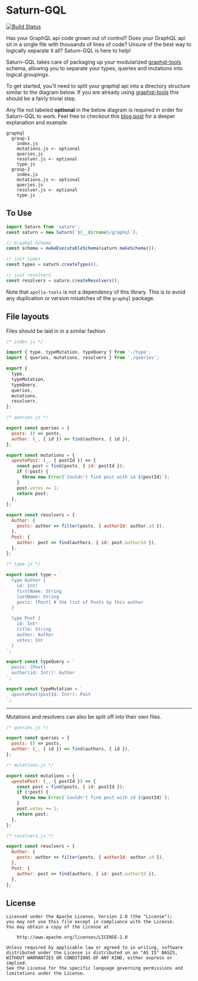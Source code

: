 # Saturn-GQL

[![Build Status](https://travis-ci.org/electric-it/saturn-gql.svg?branch=master)](https://travis-ci.org/electric-it/saturn-gql)

Has your GraphQL api code grown out of control? Does your GraphQL api sit in a single file with thousands of lines of code? Unsure of the best way to logically separate it all? Saturn-GQL is here to help!

Saturn-GQL takes care of packaging up your modularized [graphql-tools](https://github.com/apollographql/graphql-tools) schema, allowing you to separate your types, queries and mutations into logical groupings.

To get started, you'll need to split your graphql api into a directory structure similar to the diagram below. If you are already using [graphql-tools](https://github.com/apollographql/graphql-tools) this should be a fairly trivial step.

 Any file not labeled **optional** in the below diagram is required in order for Saturn-GQL to work. Feel free to checkout this [blog post](https://itnext.io/introducing-saturn-gql-an-opinionated-way-to-develop-graphql-apis-d99bf4d0790e) for a deeper explanation and example.

``` shell
graphql
  group-1
    index.js
    mutations.js <- optional
    queries.js
    resolver.js <- optional
    type.js
  group-2
    index.js
    mutations.js <- optional
    queries.js
    resolver.js <- optional
    type.js
```

## To Use

``` javascript
import Saturn from 'saturn';
const saturn = new Saturn(`${__dirname}/graphql`);
```

``` javascript
// Graphql Schema
const schema = makeExecutableSchema(saturn.makeSchema());

// just types
const types = saturn.createTypes();

// just resolvers
const resolvers = saturn.createResolvers();
```

Note that `apollo-tools` is not a dependency of this library. This is to avoid any duplication or version misatches of the `graphql` package.

## File layouts

Files should be laid in in a similar fashion

``` javascript
/* index.js */

import { type, typeMutation, typeQuery } from './type';
import { queries, mutations, resolvers } from './queries';

export {
  type,
  typeMutation,
  typeQuery,
  queries,
  mutations,
  resolvers,
};
```

``` javascript
/* queries.js */

export const queries = {
  posts: () => posts,
  author: (_, { id }) => find(authors, { id }),
};

export const mutations = {
  upvotePost: (_, { postId }) => {
    const post = find(posts, { id: postId });
    if (!post) {
      throw new Error(`Couldn't find post with id ${postId}`);
    }
    post.votes += 1;
    return post;
  },
};

export const resolvers = {
  Author: {
    posts: author => filter(posts, { authorId: author.id }),
  },
  Post: {
    author: post => find(authors, { id: post.authorId }),
  },
};
```

``` javascript
/* type.js */

export const type = `
  type Author {
    id: Int!
    firstName: String
    lastName: String
    posts: [Post] # the list of Posts by this author
  }

  type Post {
    id: Int!
    title: String
    author: Author
    votes: Int
  }
`;

export const typeQuery = `
  posts: [Post]
  author(id: Int!): Author
`;

export const typeMutation = `
  upvotePost(postId: Int!): Post
`;
```

--- 
Mutations and resolvers can also be split off into their own files.

``` javascript
/* queries.js */

export const queries = {
  posts: () => posts,
  author: (_, { id }) => find(authors, { id }),
};
```


``` javascript
/* mutations.js */

export const mutations = {
  upvotePost: (_, { postId }) => {
    const post = find(posts, { id: postId });
    if (!post) {
      throw new Error(`Couldn't find post with id ${postId}`);
    }
    post.votes += 1;
    return post;
  },
};
```

``` javascript
/* resolvers.js */

export const resolvers = {
  Author: {
    posts: author => filter(posts, { authorId: author.id }),
  },
  Post: {
    author: post => find(authors, { id: post.authorId }),
  },
};
```

## License

```
Licensed under the Apache License, Version 2.0 (the "License");
you may not use this file except in compliance with the License.
You may obtain a copy of the License at

    http://www.apache.org/licenses/LICENSE-2.0

Unless required by applicable law or agreed to in writing, software
distributed under the License is distributed on an "AS IS" BASIS,
WITHOUT WARRANTIES OR CONDITIONS OF ANY KIND, either express or implied.
See the License for the specific language governing permissions and
limitations under the License.
